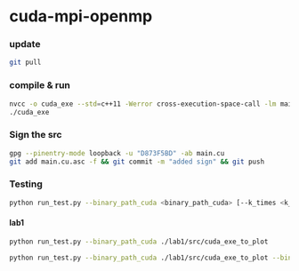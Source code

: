 # cuda-mpi-openmp

### update

```bash
git pull
```

### compile & run
```bash
nvcc -o cuda_exe --std=c++11 -Werror cross-execution-space-call -lm main.cu
./cuda_exe
```

### Sign the src
```bash
gpg --pinentry-mode loopback -u "D873F5BD" -ab main.cu
git add main.cu.asc -f && git commit -m "added sign" && git push
```


### Testing
```bash
python run_test.py --binary_path_cuda <binary_path_cuda> [--k_times <k_times>] [--binary_path_cpu <binary_path_cpu>] [--kernel_sizes <kernel_sizes> ("[[1, 32], [512, 512], [1024, 1024]]")] **kwargs
```

#### lab1
```bash
python run_test.py --binary_path_cuda ./lab1/src/cuda_exe_to_plot

python run_test.py --binary_path_cuda ./lab1/src/cuda_exe_to_plot --binary_path_cpu ./lab1/src/cpu_exe_to_plot --k_times 20 --kernel_sizes "[[1, 32], [512, 512], [1024, 1024]]"
```